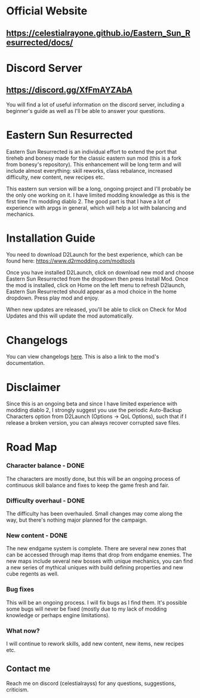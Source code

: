 # Official Website
## https://celestialrayone.github.io/Eastern_Sun_Resurrected/docs/

# Discord Server
## https://discord.gg/XfFmAYZAbA
You will find a lot of useful information on the discord server, including a beginner's guide as well as I'll be able to answer your questions.

# Eastern Sun Resurrected
Eastern Sun Resurrected is an individual effort to extend the port that tireheb and bonesy made for the classic eastern sun mod (this is a fork from bonesy's repository). This enhancement will be long term and will include almost everything: skill reworks, class rebalance, increased difficulty, new content, new recipes etc.

This eastern sun version will be a long, ongoing project and I'll probably be the only one working on it. I have limited modding knowledge as this is the first time I'm modding diablo 2. The good part is that I have a lot of experience with arpgs in general, which will help a lot with balancing and mechanics.

# Installation Guide
You need to download D2Launch for the best experience, which can be found here: https://www.d2rmodding.com/modtools

Once you have installed D2Launch, click on download new mod and choose Eastern Sun Resurrected from the dropdown then press Install Mod. Once the mod is installed, click on Home on the left menu to refresh D2launch, Eastern Sun Resurrected should appear as a mod choice in the home dropdown. Press play mod and enjoy.

When new updates are released, you'll be able to click on Check for Mod Updates and this will update the mod automatically.

# Changelogs
You can view changelogs [here](https://celestialrayone.github.io/Eastern_Sun_Resurrected/docs/index.html). This is also a link to the mod's documentation.

# Disclaimer
Since this is an ongoing beta and since I have limited experience with modding diablo 2, I strongly suggest you use the periodic Auto-Backup Characters option from D2Launch (Options -> QoL Options), such that if I release a broken version, you can always recover corrupted save files.

# Road Map
### Character balance - DONE
   The characters are mostly done, but this will be an ongoing process of continuous skill balance and fixes to keep the game fresh and fair.
### Difficulty overhaul - DONE
   The difficulty has been overhauled. Small changes may come along the way, but there's nothing major planned for the campaign.
### New content - DONE
   The new endgame system is complete. There are several new zones that can be accessed through map items that drop from endgame enemies. The new maps include several new bosses with unique mechanics, you can find a new series of mythical uniques with build defining properties and new cube regents as well.
### Bug fixes
   This will be an ongoing process. I will fix bugs as I find them. It's possible some bugs will never be fixed (mostly due to my lack of modding knowledge or perhaps engine limitations).
### What now?
   I will continue to rework skills, add new content, new items, new recipes etc.
   
## Contact me
Reach me on discord (celestialrayss) for any questions, suggestions, criticism.
